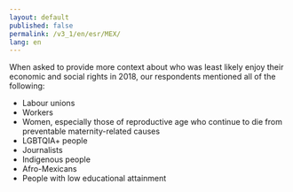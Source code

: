 ```yaml
---
layout: default
published: false
permalink: /v3_1/en/esr/MEX/
lang: en
---
```


When asked to provide more context about who was least likely enjoy their economic and social rights in 2018, our respondents mentioned all of the following:
-	Labour unions
-	Workers
-	Women, especially those of reproductive age who continue to die from preventable maternity-related causes
-	LGBTQIA+ people
-	Journalists
-	Indigenous people
-	Afro-Mexicans
-	People with low educational attainment


